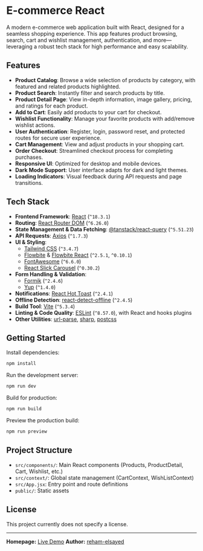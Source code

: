 # E-commerce React

A modern e-commerce web application built with React, designed for a seamless shopping experience. This app features product browsing, search, cart and wishlist management, authentication, and more—leveraging a robust tech stack for high performance and easy scalability.

## Features

- **Product Catalog**: Browse a wide selection of products by category, with featured and related products highlighted.
- **Product Search**: Instantly filter and search products by title.
- **Product Detail Page**: View in-depth information, image gallery, pricing, and ratings for each product.
- **Add to Cart**: Easily add products to your cart for checkout.
- **Wishlist Functionality**: Manage your favorite products with add/remove wishlist actions.
- **User Authentication**: Register, login, password reset, and protected routes for secure user experience.
- **Cart Management**: View and adjust products in your shopping cart.
- **Order Checkout**: Streamlined checkout process for completing purchases.
- **Responsive UI**: Optimized for desktop and mobile devices.
- **Dark Mode Support**: User interface adapts for dark and light themes.
- **Loading Indicators**: Visual feedback during API requests and page transitions.

## Tech Stack

- **Frontend Framework**: [React](https://react.dev/) (`^18.3.1`)
- **Routing**: [React Router DOM](https://reactrouter.com/) (`^6.26.0`)
- **State Management & Data Fetching**: [@tanstack/react-query](https://tanstack.com/query/latest) (`^5.51.23`)
- **API Requests**: [Axios](https://axios-http.com/) (`^1.7.3`)
- **UI & Styling**:
  - [Tailwind CSS](https://tailwindcss.com/) (`^3.4.7`)
  - [Flowbite](https://flowbite.com/) & [Flowbite React](https://flowbite-react.com/) (`^2.5.1`, `^0.10.1`)
  - [FontAwesome](https://fontawesome.com/) (`^6.6.0`)
  - [React Slick Carousel](https://react-slick.neostack.com/) (`^0.30.2`)
- **Form Handling & Validation**:
  - [Formik](https://formik.org/) (`^2.4.6`)
  - [Yup](https://github.com/jquense/yup) (`^1.4.0`)
- **Notifications**: [React Hot Toast](https://react-hot-toast.com/) (`^2.4.1`)
- **Offline Detection**: [react-detect-offline](https://github.com/craigieboy/react-detect-offline) (`^2.4.5`)
- **Build Tool**: [Vite](https://vitejs.dev/) (`^5.3.4`)
- **Linting & Code Quality**: [ESLint](https://eslint.org/) (`^8.57.0`), with React and hooks plugins
- **Other Utilities**: [url-parse](https://github.com/unshiftio/url-parse), [sharp](https://github.com/lovell/sharp), [postcss](https://postcss.org/)

## Getting Started

Install dependencies:
```bash
npm install
```

Run the development server:
```bash
npm run dev
```

Build for production:
```bash
npm run build
```

Preview the production build:
```bash
npm run preview
```

## Project Structure

- `src/components/`: Main React components (Products, ProductDetail, Cart, Wishlist, etc.)
- `src/context/`: Global state management (CartContext, WishListContext)
- `src/App.jsx`: Entry point and route definitions
- `public/`: Static assets

## License

This project currently does not specify a license.

---

**Homepage:** [Live Demo](https://e-commerce-react-blue-beta.vercel.app)
**Author:** [reham-elsayed](https://github.com/reham-elsayed)
